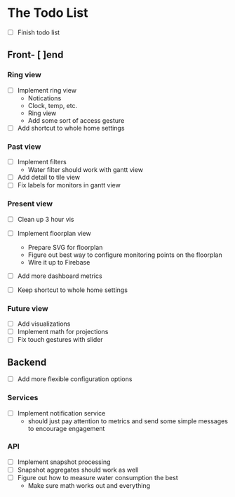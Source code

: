 # The Todo List

- [ ] Finish todo list

## Front- [ ]end

### Ring view

- [ ] Implement ring view
	- Notications
	- Clock, temp, etc.
	- Ring view
	- Add some sort of access gesture
- [ ] Add shortcut to whole home settings

### Past view

- [ ] Implement filters
	- Water filter should work with gantt view
- [ ] Add detail to tile view
- [ ] Fix labels for monitors in gantt view

### Present view

- [ ] Clean up 3 hour vis
- [ ] Implement floorplan view
	- Prepare SVG for floorplan
	- Figure out best way to configure monitoring points on the floorplan
	- Wire it up to Firebase
- [ ] Add more dashboard metrics
- [ ] Keep shortcut to whole home settings


### Future view

- [ ] Add visualizations
- [ ] Implement math for projections
- [ ] Fix touch gestures with slider

## Backend

- [ ] Add more flexible configuration options

### Services

- [ ] Implement notification service
	- should just pay attention to metrics and send some simple messages to encourage engagement

### API

- [ ] Implement snapshot processing
- [ ] Snapshot aggregates should work as well
- [ ] Figure out how to measure water consumption the best
	- Make sure math works out and everything